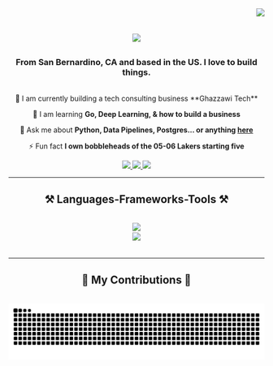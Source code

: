 <img align="right" src="https://visitor-badge.laobi.icu/badge?page_id=sammig6i.sammig6i" />
 
<h1 align="center">
  <img src="https://readme-typing-svg.herokuapp.com/?font=Righteous&size=35&center=true&vCenter=true&width=500&height=70&duration=4000&color=a2d2ff&lines=Hi!+👋;+I'm+Sammi!;" />
</h1>

<h3 align="center">From San Bernardino, CA and based in the US. I love to build things.</h3>

<br/>

<div align="center">
🔭 I am currently building a tech consulting business **Ghazzawi Tech**

🌱 I am learning **Go, Deep Learning, & how to build a business**

💬 Ask me about **Python, Data Pipelines, Postgres... or anything [here](https://github.com/sammig6i/sammig6i/issues)**

⚡️ Fun fact **I own bobbleheads of the 05-06 Lakers starting five**
</div>

<div align="center">
 <a href="mailto:swghazzawi@gmail.com">
    <img src="https://img.shields.io/badge/Gmail-333333?style=for-the-badge&logo=gmail&logoColor=red" />
  </a>
 <a href="https://linkedin.com/in/sammighazzawi" target="_blank">
    <img src="https://img.shields.io/badge/LinkedIn-0077B5?style=for-the-badge&logo=linkedin&logoColor=white" target="_blank" />
  </a>
<a href="https://sammig6i.github.io" target="_blank">
  <img src="https://img.shields.io/badge/Portfolio-FF5722?style=for-the-badge&logo=google-chrome&logoColor=white" target="_blank" />
</a>
</div>

<hr/>

<h2 align="center">⚒️ Languages-Frameworks-Tools ⚒️</h2>
<br/>
<div align="center">
    <img src="https://skillicons.dev/icons?i=go,nodejs,python,javascript,typescript,express,firebase,postgres,c,java,nextjs" /><br>
    <img src="https://skillicons.dev/icons?i=mysql,flask,react,mui,html,css,vscode,github,figma,tailwind,git" />
</div>

<br/>
<hr/>

<div align="center">
  <h2>🐍 My Contributions 🐍</h2>
  <br>
  <img alt="snake eating my contributions" src="https://raw.githubusercontent.com/sammig6i/sammig6i/output/github-contribution-grid-snake.svg" />
  
  <br/><br/><br/>
</div>
